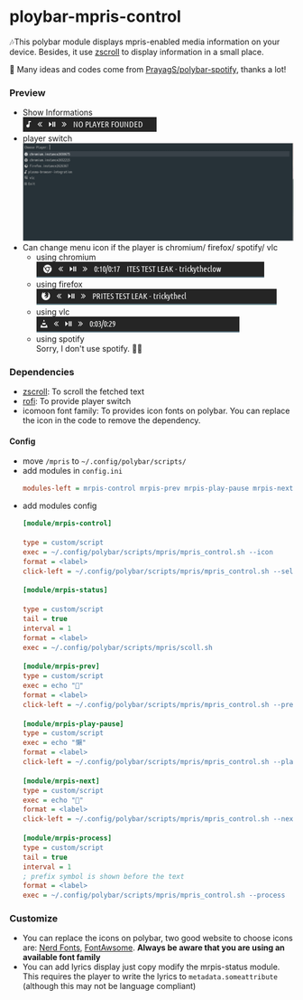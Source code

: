 # ploybar-mpris-control

🎶This polybar module displays mpris-enabled media information on your device. Besides, it use [zscroll](https://github.com/noctuid/zscroll) to display information in a small place.

🤗 Many ideas and codes come from [PrayagS/polybar-spotify](https://github.com/PrayagS/polybar-spotify), thanks a lot!

### Preview

- Show Informations  
  ![normal-bar](/images/normal-bar.png)
- player switch  
  ![player-switch](/images/player-switch.png)
- Can change menu icon if the player is chromium/ firefox/ spotify/ vlc
  - using chromium  
    ![chrome-bar](/images/chrome-bar.png)
  - using firefox  
    ![chrome-bar](/images/firefox-bar.png)
  - using vlc  
    ![vlc-bar](/images/vlc-bar.png)
  - using spotify  
    Sorry, I don't use spotify. 🤦‍♂️

### Dependencies

- [zscroll](https://github.com/noctuid/zscroll): To scroll the fetched text
- [rofi](https://github.com/davatorium/rofi): To provide player switch
- icomoon font family: To provides icon fonts on polybar. You can replace the icon in the code to remove the dependency.

#### Config

- move `/mpris` to `~/.config/polybar/scripts/`
- add modules in `config.ini`
  ```ini
  modules-left = mrpis-control mrpis-prev mrpis-play-pause mrpis-next mrpis-process mrpis-status
  ```
- add modules config
  ```ini
  [module/mrpis-control]

  type = custom/script
  exec = ~/.config/polybar/scripts/mpris/mpris_control.sh --icon
  format = <label>
  click-left = ~/.config/polybar/scripts/mpris/mpris_control.sh --select

  [module/mrpis-status]

  type = custom/script
  tail = true
  interval = 1
  format = <label>
  exec = ~/.config/polybar/scripts/mpris/scoll.sh

  [module/mrpis-prev]
  type = custom/script
  exec = echo ""
  format = <label>
  click-left = ~/.config/polybar/scripts/mpris/mpris_control.sh --previous

  [module/mrpis-play-pause]
  type = custom/script
  exec = echo "懶"
  format = <label>
  click-left = ~/.config/polybar/scripts/mpris/mpris_control.sh --playpause

  [module/mrpis-next]
  type = custom/script
  exec = echo ""
  format = <label>
  click-left = ~/.config/polybar/scripts/mpris/mpris_control.sh --next

  [module/mrpis-process]
  type = custom/script
  tail = true
  interval = 1
  ; prefix symbol is shown before the text
  format = <label>
  exec = ~/.config/polybar/scripts/mpris/mpris_control.sh --process
  ```

### Customize

- You can replace the icons on polybar, two good website to choose icons are: [Nerd Fonts](https://www.nerdfonts.com/cheat-sheet), [FontAwsome](https://fontawesome.com/v5/cheatsheet). **Always be aware that you are using an available font family**
- You can add lyrics display just copy modify the mrpis-status module. This requires the player to write the lyrics to `metadata.someattribute` (although this may not be language compliant)